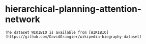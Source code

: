 # hierarchical-planning-attention-network

    The dataset WIKIBIO is available from [WIKIBIO](https://github.com/DavidGrangier/wikipedia-biography-dataset)
